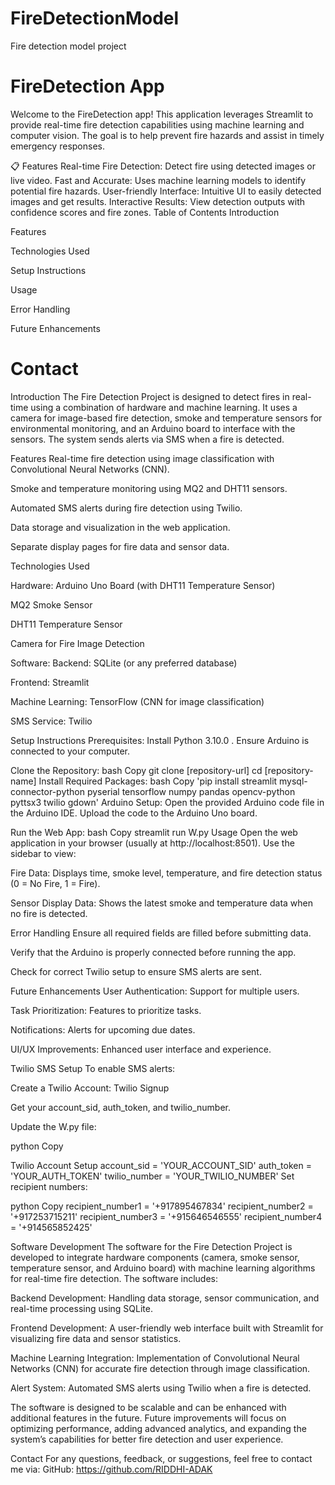# FireDetectionModel
Fire detection model project



# FireDetection App
Welcome to the FireDetection app! This application leverages Streamlit to provide real-time fire detection capabilities using machine learning and computer vision. The goal is to help prevent fire hazards and assist in timely emergency responses.

📋 Features
Real-time Fire Detection: Detect fire using detected images or live video.
Fast and Accurate: Uses machine learning models to identify potential fire hazards.
User-friendly Interface: Intuitive UI to easily detected images and get results.
Interactive Results: View detection outputs with confidence scores and fire zones.
Table of Contents
Introduction

Features

Technologies Used

Setup Instructions

Usage

Error Handling

Future Enhancements

# Contact

Introduction
The Fire Detection Project is designed to detect fires in real-time using a combination of hardware and machine learning. It uses a camera for image-based fire detection, smoke and temperature sensors for environmental monitoring, and an Arduino board to interface with the sensors. The system sends alerts via SMS when a fire is detected.

Features
Real-time fire detection using image classification with Convolutional Neural Networks (CNN).

Smoke and temperature monitoring using MQ2 and DHT11 sensors.

Automated SMS alerts during fire detection using Twilio.

Data storage and visualization in the web application.

Separate display pages for fire data and sensor data.

Technologies Used

Hardware:
Arduino Uno Board (with DHT11 Temperature Sensor)

MQ2 Smoke Sensor

DHT11 Temperature Sensor

Camera for Fire Image Detection

Software:
Backend: SQLite (or any preferred database)

Frontend: Streamlit

Machine Learning: TensorFlow (CNN for image classification)

SMS Service: Twilio

Setup Instructions
Prerequisites: Install Python 3.10.0 .
Ensure Arduino is connected to your computer.

Clone the Repository: bash Copy git clone [repository-url] cd [repository-name]
Install Required Packages: bash Copy 'pip install streamlit mysql-connector-python pyserial tensorflow numpy pandas opencv-python pyttsx3 twilio gdown'
Arduino Setup: Open the provided Arduino code file in the Arduino IDE.
Upload the code to the Arduino Uno board.

Run the Web App: bash Copy streamlit run W.py Usage Open the web application in your browser (usually at http://localhost:8501).
Use the sidebar to view:

Fire Data: Displays time, smoke level, temperature, and fire detection status (0 = No Fire, 1 = Fire).

Sensor Display Data: Shows the latest smoke and temperature data when no fire is detected.

Error Handling Ensure all required fields are filled before submitting data.

Verify that the Arduino is properly connected before running the app.

Check for correct Twilio setup to ensure SMS alerts are sent.

Future Enhancements User Authentication: Support for multiple users.

Task Prioritization: Features to prioritize tasks.

Notifications: Alerts for upcoming due dates.

UI/UX Improvements: Enhanced user interface and experience.

Twilio SMS Setup
To enable SMS alerts:

Create a Twilio Account: Twilio Signup

Get your account_sid, auth_token, and twilio_number.

Update the W.py file:

python Copy

Twilio Account Setup
account_sid = 'YOUR_ACCOUNT_SID' auth_token = 'YOUR_AUTH_TOKEN' twilio_number = 'YOUR_TWILIO_NUMBER' Set recipient numbers:

python Copy recipient_number1 = '+917895467834' recipient_number2 = '+917253715211' recipient_number3 = '+915646546555' recipient_number4 = '+914565852425'

Software Development
The software for the Fire Detection Project is developed to integrate hardware components (camera, smoke sensor, temperature sensor, and Arduino board) with machine learning algorithms for real-time fire detection. The software includes:

Backend Development: Handling data storage, sensor communication, and real-time processing using SQLite.

Frontend Development: A user-friendly web interface built with Streamlit for visualizing fire data and sensor statistics.

Machine Learning Integration: Implementation of Convolutional Neural Networks (CNN) for accurate fire detection through image classification.

Alert System: Automated SMS alerts using Twilio when a fire is detected.

The software is designed to be scalable and can be enhanced with additional features in the future. Future improvements will focus on optimizing performance, adding advanced analytics, and expanding the system’s capabilities for better fire detection and user experience.

Contact
For any questions, feedback, or suggestions, feel free to contact me via: GitHub: https://github.com/RIDDHI-ADAK
